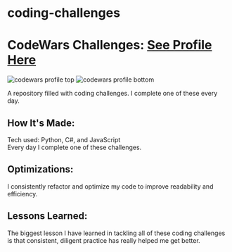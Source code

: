 # coding-challenges
<h1>CodeWars Challenges: <a href="https://www.codewars.com/users/Justinmemphis">See Profile Here</a></h1></h1>
  <img src="https://s3.amazonaws.com/www.justinmemphis.com/images/codewars-4kyu-top-060423.jpg" alt="codewars profile top">
  <img src="https://s3.amazonaws.com/www.justinmemphis.com/images/codewars-4kyu-bottom-060423.jpg" alt="codewars profile bottom">

A repository filled with coding challenges.  I complete one of these every day.
<h2>How It's Made:</h2>
Tech used: Python, C#, and JavaScript<br />
Every day I complete one of these challenges.
<h2>Optimizations:</h2>
I consistently refactor and optimize my code to improve readability and efficiency.
<h2>Lessons Learned:</h2>
The biggest lesson I have learned in tackling all of these coding challenges is that consistent, diligent practice has really helped me get better.
